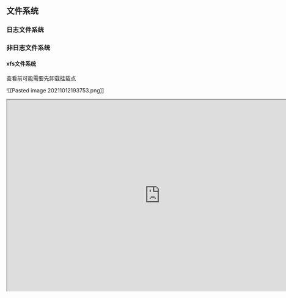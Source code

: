 ## 文件系统

### 日志文件系统


### 非日志文件系统



#### xfs文件系统
查看前可能需要先卸载挂载点

![[Pasted image 20211012193753.png]]


<iframe 
 height=500
 width=800  
src="https://blog.csdn.net/weixin_31869917/article/details/116732619"　
>
</iframe>

